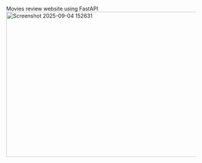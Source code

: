 Movies review website using FastAPI
<img width="1094" height="386" alt="Screenshot 2025-09-04 152631" src="https://github.com/user-attachments/assets/ebcb17b2-c659-47b9-98ac-caabd4b7f4fb" />
